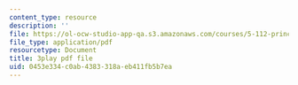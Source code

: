 ```yaml
---
content_type: resource
description: ''
file: https://ol-ocw-studio-app-qa.s3.amazonaws.com/courses/5-112-principles-of-chemical-science-fall-2005/0453e334c0ab4383318aeb411fb5b7ea_QyishgPCBfg.pdf
file_type: application/pdf
resourcetype: Document
title: 3play pdf file
uid: 0453e334-c0ab-4383-318a-eb411fb5b7ea
---
```

